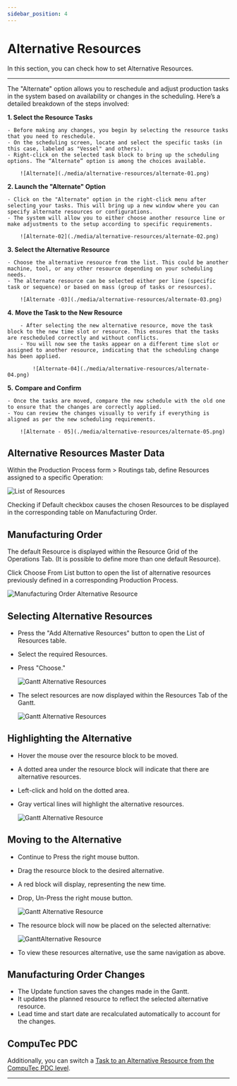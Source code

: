 ```yaml
---
sidebar_position: 4
---
```


# Alternative Resources

In this section, you can check how to set Alternative Resources.

---

The "Alternate" option allows you to reschedule and adjust production tasks in the system based on availability or changes in the scheduling. Here’s a detailed breakdown of the steps involved:

**1. Select the Resource Tasks**

    - Before making any changes, you begin by selecting the resource tasks that you need to reschedule.
    - On the scheduling screen, locate and select the specific tasks (in this case, labeled as "Vessel" and others).
    - Right-click on the selected task block to bring up the scheduling options. The “Alternate” option is among the choices available.

        ![Alternate](./media/alternative-resources/alternate-01.png)

**2. Launch the "Alternate" Option**

    - Click on the "Alternate" option in the right-click menu after selecting your tasks. This will bring up a new window where you can specify alternate resources or configurations.
    - The system will allow you to either choose another resource line or make adjustments to the setup according to specific requirements.

        ![Alternate-02](./media/alternative-resources/alternate-02.png)

**3. Select the Alternative Resource**

    - Choose the alternative resource from the list. This could be another machine, tool, or any other resource depending on your scheduling needs.
    - The alternate resource can be selected either per line (specific task or sequence) or based on mass (group of tasks or resources).

        ![Alternate -03](./media/alternative-resources/alternate-03.png)

**4.** **Move the Task to the New Resource**

        - After selecting the new alternative resource, move the task block to the new time slot or resource. This ensures that the tasks are rescheduled correctly and without conflicts.
        - You will now see the tasks appear on a different time slot or assigned to another resource, indicating that the scheduling change has been applied.

            ![Alternate-04](./media/alternative-resources/alternate-04.png)

**5.** **Compare and Confirm**

    - Once the tasks are moved, compare the new schedule with the old one to ensure that the changes are correctly applied.
    - You can review the changes visually to verify if everything is aligned as per the new scheduling requirements.

        ![Alternate - 05](./media/alternative-resources/alternate-05.png)

## Alternative Resources Master Data

Within the Production Process form > Routings tab, define Resources assigned to a specific Operation:

![List of Resources](./media/alternative-resources/list-of-resources.webp)

Checking if Default checkbox causes the chosen Resources to be displayed in the corresponding table on Manufacturing Order.

## Manufacturing Order

The default Resource is displayed within the Resource Grid of the Operations Tab. (It is possible to define more than one default Resource).

Click Choose From List button to open the list of alternative resources previously defined in a corresponding Production Process.

![Manufacturing Order Alternative Resource](./media/alternative-resources/manufacturing-order-alternative-resource.webp)

## Selecting Alternative Resources

- Press the "Add Alternative Resources" button to open the List of Resources table.
- Select the required Resources.
- Press "Choose."

    ![Gantt Alternative Resources](./media/alternative-resources/gantt-alternative-resources.webp)
- The select resources are now displayed within the Resources Tab of the Gantt.

    ![Gantt Alternative Resources](./media/alternative-resources/gantt-alternative-resources-2.webp)

## Highlighting the Alternative

- Hover the mouse over the resource block to be moved.
- A dotted area under the resource block will indicate that there are alternative resources.
- Left-click and hold on the dotted area.
- Gray vertical lines will highlight the alternative resources.

    ![Gantt Alternative Resource](./media/alternative-resources/gantt-alternative-resources-3.webp)

## Moving to the Alternative

- Continue to Press the right mouse button.
- Drag the resource block to the desired alternative.
- A red block will display, representing the new time.
- Drop, Un-Press the right mouse button.

    ![Gantt Alternative Resource](./media/alternative-resources/gantt-alternative-resources-4.webp)
- The resource block will now be placed on the selected alternative:

    ![GanttAlternative Resource](./media/alternative-resources/gantt-alternative-resources-5.webp)
- To view these resources alternative, use the same navigation as above.

## Manufacturing Order Changes

- The Update function saves the changes made in the Gantt.
- It updates the planned resource to reflect the selected alternative resource.
- Lead time and start date are recalculated automatically to account for the changes.

## CompuTec PDC

Additionally, you can switch a [Task to an Alternative Resource from the CompuTec PDC level](/docs/pdc/user-guide/task-activities/overview).

---
